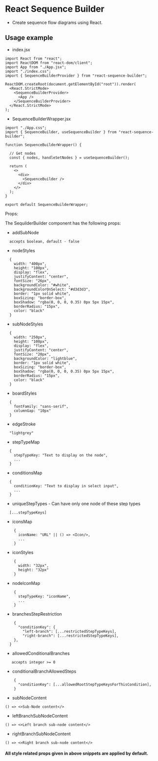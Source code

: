 # React Sequence Builder

- Create sequence flow diagrams using React.

## Usage example

- index.jsx

```
import React from "react";
import ReactDOM from "react-dom/client";
import App from "./App.jsx";
import "./index.css";
import { SequenceBuilderProvider } from "react-sequence-builder";

ReactDOM.createRoot(document.getElementById("root")).render(
  <React.StrictMode>
    <SequenceBuilderProvider>
      <App />
    </SequenceBuilderProvider>
  </React.StrictMode>
);
```

- SequenceBuilderWrapper.jsx

```
import "./App.css";
import { SequenceBuilder, useSequenceBuilder } from "react-sequence-builder";

function SequenceBuilderWrapper() {

  // Get nodes
  const { nodes, handleSetNodes } = useSequenceBuilder();

  return (
    <>
      <div>
        <SequenceBuilder />
      </div>
    </>
  );
}

export default SequenceBuilderWrapper;
```

Props:

The SequilderBuilder component has the following props:

- addSubNode

```
  accepts boolean, default - false
```

- nodeStyles

```
  {
    width: "400px",
    height: "100px",
    display: "flex",
    justifyContent: "center",
    fontSize: "26px",
    backgroundColor: "#white",
    backgroundColorOnSelect: "#d3d3d3",
    border: "1px solid white",
    boxSizing: "border-box",
    boxShadow: "rgba(0, 0, 0, 0.35) 0px 5px 15px",
    borderRadius: "15px",
    color: "black"
  }
```

- subNodeStyles

```
  {
    width: "250px",
    height: "100px",
    display: "flex",
    justifyContent: "center",
    fontSize: "20px",
    backgroundColor: "lightblue",
    border: "1px solid white",
    boxSizing: "border-box",
    boxShadow: "rgba(0, 0, 0, 0.35) 0px 5px 15px",
    borderRadius: "15px",
    color: "black"
  }
```

- boardStyles

```
  {
    fontFamily: "sans-serif",
    columnGap: "10px"
  }
```

- edgeStroke

```
  "lightgrey"
```

- stepTypeMap

```
  {
    stepTypeKey: "Text to display on the node",
    ...
  }
```

- conditionsMap

```
  {
    conditionKey: "Text to display in select input",
    ...
  }
```

- uniqueStepTypes - Can have only one node of these step types

```
  [...stepTypeKeys]
```

- iconsMap

```
    {
      iconName: "URL" || () => <Icon/>,
      ...
    }
```

- iconStyles

```
    {
      width: "32px",
      height: "32px"
    }
```

- nodeIconMap

```
    {
      stepTypeKey: "iconName",
      ...
    }
```

- branchesStepRestriction

```
    {
      "conditionKey": {
        "left-branch": [...restrictedStepTypeKeys],
        "right-branch": [...restrictedStepTypeKeys],
    },
  }
```

- allowedConditionalBranches

```
   accepts integer >= 0
```

- conditionalBranchAllowedSteps

```
    {
      "conditionKey": [...allowedRootStepTypeKeysForThisCondition],
    }
```

- subNodeContent

```
() => <>Sub-Node content</>
```

- leftBranchSubNodeContent

```
() => <>Left branch sub-node content</>
```

- rightBranchSubNodeContent

```
() => <>Right branch sub-node content</>
```

#### All style related props given in above snippets are applied by default.
